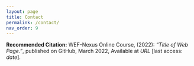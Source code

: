 ```yaml
---
layout: page
title: Contact
permalink: /contact/
nav_order: 9
---
```


**Recommended Citation:**
WEF-Nexus Online Course, (2022): *“Title of Web Page.”*, published on GitHub, March 2022, Available at *URL* [last access: *date*].